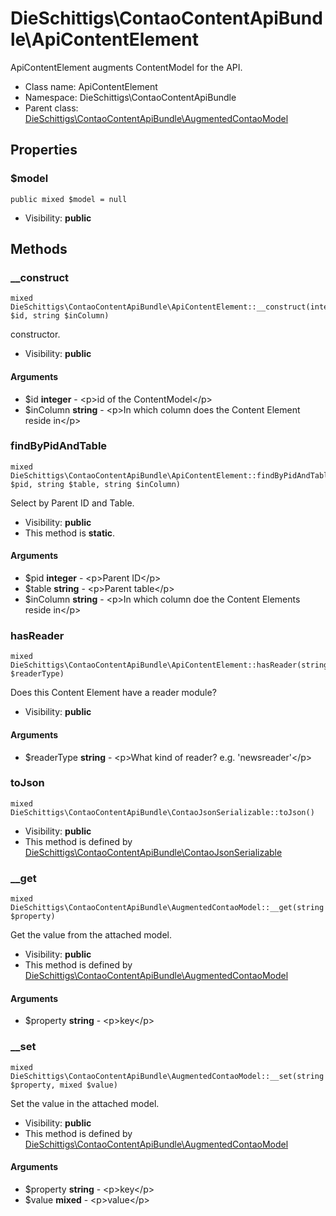 DieSchittigs\ContaoContentApiBundle\ApiContentElement
===============

ApiContentElement augments ContentModel for the API.




* Class name: ApiContentElement
* Namespace: DieSchittigs\ContaoContentApiBundle
* Parent class: [DieSchittigs\ContaoContentApiBundle\AugmentedContaoModel](DieSchittigs-ContaoContentApiBundle-AugmentedContaoModel.md)





Properties
----------


### $model

    public mixed $model = null





* Visibility: **public**


Methods
-------


### __construct

    mixed DieSchittigs\ContaoContentApiBundle\ApiContentElement::__construct(integer $id, string $inColumn)

constructor.



* Visibility: **public**


#### Arguments
* $id **integer** - &lt;p&gt;id of the ContentModel&lt;/p&gt;
* $inColumn **string** - &lt;p&gt;In which column does the Content Element reside in&lt;/p&gt;



### findByPidAndTable

    mixed DieSchittigs\ContaoContentApiBundle\ApiContentElement::findByPidAndTable(integer $pid, string $table, string $inColumn)

Select by Parent ID and Table.



* Visibility: **public**
* This method is **static**.


#### Arguments
* $pid **integer** - &lt;p&gt;Parent ID&lt;/p&gt;
* $table **string** - &lt;p&gt;Parent table&lt;/p&gt;
* $inColumn **string** - &lt;p&gt;In which column doe the Content Elements reside in&lt;/p&gt;



### hasReader

    mixed DieSchittigs\ContaoContentApiBundle\ApiContentElement::hasReader(string $readerType)

Does this Content Element have a reader module?



* Visibility: **public**


#### Arguments
* $readerType **string** - &lt;p&gt;What kind of reader? e.g. &#039;newsreader&#039;&lt;/p&gt;



### toJson

    mixed DieSchittigs\ContaoContentApiBundle\ContaoJsonSerializable::toJson()





* Visibility: **public**
* This method is defined by [DieSchittigs\ContaoContentApiBundle\ContaoJsonSerializable](DieSchittigs-ContaoContentApiBundle-ContaoJsonSerializable.md)




### __get

    mixed DieSchittigs\ContaoContentApiBundle\AugmentedContaoModel::__get(string $property)

Get the value from the attached model.



* Visibility: **public**
* This method is defined by [DieSchittigs\ContaoContentApiBundle\AugmentedContaoModel](DieSchittigs-ContaoContentApiBundle-AugmentedContaoModel.md)


#### Arguments
* $property **string** - &lt;p&gt;key&lt;/p&gt;



### __set

    mixed DieSchittigs\ContaoContentApiBundle\AugmentedContaoModel::__set(string $property, mixed $value)

Set the value in the attached model.



* Visibility: **public**
* This method is defined by [DieSchittigs\ContaoContentApiBundle\AugmentedContaoModel](DieSchittigs-ContaoContentApiBundle-AugmentedContaoModel.md)


#### Arguments
* $property **string** - &lt;p&gt;key&lt;/p&gt;
* $value **mixed** - &lt;p&gt;value&lt;/p&gt;


